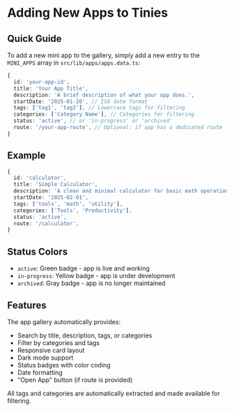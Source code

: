 # Adding New Apps to Tinies

## Quick Guide

To add a new mini app to the gallery, simply add a new entry to the `MINI_APPS` array in `src/lib/apps/apps.data.ts`:

```typescript
{
  id: 'your-app-id',
  title: 'Your App Title',
  description: 'A brief description of what your app does.',
  startDate: '2025-01-20', // ISO date format
  tags: ['tag1', 'tag2'], // Lowercase tags for filtering
  categories: ['Category Name'], // Categories for filtering
  status: 'active', // or 'in-progress' or 'archived'
  route: '/your-app-route', // Optional: if app has a dedicated route
}
```

## Example

```typescript
{
  id: 'calculator',
  title: 'Simple Calculator',
  description: 'A clean and minimal calculator for basic math operations.',
  startDate: '2025-02-01',
  tags: ['tools', 'math', 'utility'],
  categories: ['Tools', 'Productivity'],
  status: 'active',
  route: '/calculator',
}
```

## Status Colors

- `active`: Green badge - app is live and working
- `in-progress`: Yellow badge - app is under development
- `archived`: Gray badge - app is no longer maintained

## Features

The app gallery automatically provides:
- Search by title, description, tags, or categories
- Filter by categories and tags
- Responsive card layout
- Dark mode support
- Status badges with color coding
- Date formatting
- "Open App" button (if route is provided)

All tags and categories are automatically extracted and made available for filtering.
